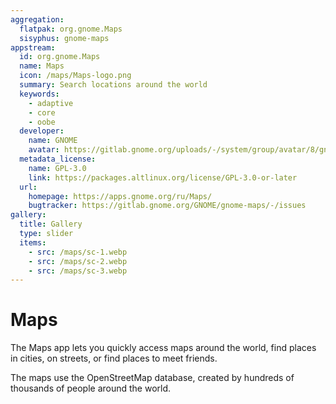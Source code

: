 ```yaml
---
aggregation:
  flatpak: org.gnome.Maps
  sisyphus: gnome-maps
appstream:
  id: org.gnome.Maps
  name: Maps
  icon: /maps/Maps-logo.png
  summary: Search locations around the world
  keywords:
    - adaptive
    - core
    - oobe
  developer:
    name: GNOME
    avatar: https://gitlab.gnome.org/uploads/-/system/group/avatar/8/gnomelogo.png?width=48
  metadata_license:
    name: GPL-3.0
    link: https://packages.altlinux.org/license/GPL-3.0-or-later
  url:
    homepage: https://apps.gnome.org/ru/Maps/
    bugtracker: https://gitlab.gnome.org/GNOME/gnome-maps/-/issues
gallery:
  title: Gallery
  type: slider
  items:
    - src: /maps/sc-1.webp
    - src: /maps/sc-2.webp
    - src: /maps/sc-3.webp
---
```


# Maps

The Maps app lets you quickly access maps around the world, find places in cities, on streets, or find places to meet friends.

The maps use the OpenStreetMap database, created by hundreds of thousands of people around the world.

<AGWGallery />

<!--@include: @en/apps/.parts/install/content-repo.md-->
<!--@include: @en/apps/.parts/install/content-flatpak.md-->
